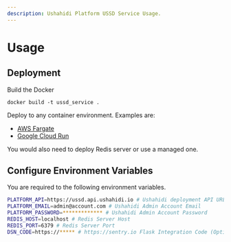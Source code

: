 ```yaml
---
description: Ushahidi Platform USSD Service Usage.
---
```


# Usage

## Deployment

Build the Docker 

```text
docker build -t ussd_service .
```

Deploy to any container environment. Examples are:

* [AWS Fargate](https://aws.amazon.com/fargate/)
* [Google Cloud Run](https://cloud.google.com/run/)

You would also need to deploy Redis server or use a managed one.

## Configure Environment Variables

You are required to the following environment variables.

```bash
PLATFORM_API=https://ussd.api.ushahidi.io # Ushahidi deployment API URL
PLATFORM_EMAIL=admin@account.com # Ushahidi Admin Account Email
PLATFORM_PASSWORD=************* # Ushahidi Admin Account Password
REDIS_HOST=localhost # Redis Server Host
REDIS_PORT=6379 # Redis Server Port
DSN_CODE=https://***** # https://sentry.io Flask Integration Code (Optional)
```


